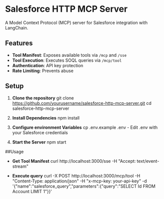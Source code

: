# Salesforce HTTP MCP Server

A Model Context Protocol (MCP) server for Salesforce integration with LangChain.

## Features

- **Tool Manifest**: Exposes available tools via `/mcp` and `/sse`
- **Tool Execution**: Executes SOQL queries via `/mcp/tool`
- **Authentication**: API key protection
- **Rate Limiting**: Prevents abuse

## Setup

1. **Clone the repository**
git clone https://github.com/yourusername/salesforce-http-mcp-server.git
cd salesforce-http-mcp-server

2. **Install Dependencies**
npm install

3. **Configure environment Variables**
cp .env.example .env - Edit .env with your Salesforce credentials

4. **Start the Server**
npm start

##Usage

- **Get Tool Manifest**
curl http://localhost:3000/sse -H "Accept: text/event-stream"

- **Execute query**
curl -X POST http://localhost:3000/mcp/tool
-H "Content-Type: application/json"
-H "x-mcp-key: your-api-key"
-d '{"name":"salesforce_query","parameters":{"query":"SELECT Id FROM Account LIMIT 1"}}'
